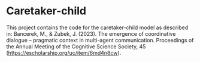 # Caretaker-child
This project contains the code for the caretaker-child model as described in: Bancerek, M., &amp; Zubek, J. (2023). The emergence of coordinative dialogue – pragmatic context in multi-agent communication. Proceedings of the Annual Meeting of the Cognitive Science Society, 45 (https://escholarship.org/uc/item/6md4n8cw).
